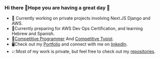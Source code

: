 ### Hi there 👋Hope you are having a great day 🤗
- 🔭 Currently working on private projects involving Next.JS Django and AWS.
- 🌱Currently preparing for AWS Dev Ops Certification, and learning Hebrew and Spanish.
- 🏅[Competitive Programmer][3] And [Competitive Typist][2].
- 🖥️Check out my [Portfolio][5] and connect with me on [linkedIn][4].
- 📈Most of my work is private, but feel free to check out my [repositories][1].

[1]: <https://github.com/TISHARP?tab=repositories>
[2]: <https://data.typeracer.com/pit/profile?user=bevigilantheiscomingback>
[3]: <https://leetcode.com/u/sharpdevtrev/>
[4]: <https://www.linkedin.com/in/trevor-sharp-dev/>
[5]: <https://sharptrev.dev/>
